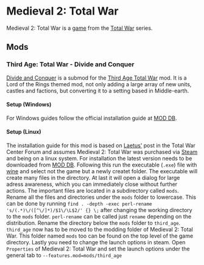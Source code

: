 # Medieval 2: Total War

Medieval 2: Total War is a [game](/wiki/games.md) from the [Total War](https://www.totalwar.com)
series.

## Mods

### Third Age: Total War - Divide and Conquer

[Divide and Conquer](https://www.moddb.com/mods/divide-and-conquer) is a submod
for the [Third Age Total War](https://www.moddb.com/mods/third-age-total-war)
mod.
It is a Lord of the Rings themed mod, not only adding a large array of new
units, castles and factions, but converting it to a setting based in
Middle-earth.

#### Setup (Windows)

For Windows guides follow the official installation guide at
[MOD DB](https://www.moddb.com/mods/divide-and-conquer/).

#### Setup (Linux)

The installation guide for this mod is based on
[Laetus'](http://www.twcenter.net/forums/showthread.php?724777-Third-Age-and-Linux)
post in the Total War Center Forum and assumes Medieval 2: Total War was
purchased via [Steam](./steam.md) and being on a linux system.
For installation the latest version needs to be downloaded from
[MOD DB](https://www.moddb.com/mods/divide-and-conquer/downloads/).
Following this run the executable (`.exe`) file with [wine](../linux/wine.md)
and select not the game but a newly createt folder.
The executable will create many files in the directory.
At last it will open a dialog for large adress awareness, which you can
immediately close without further actions.
The important files are located in a subdirectory called `mods`.
Rename all the files and directories under the `mods` folder to lowercase.
This can be done by running
`find . -depth -exec perl-rename 's/(.*)\/([^\/]*)/$1\/\L$2/' {} \;` after
changing the working directory to the `mods` folder.
`perl-rename` can be called just `rename` depending on the distribution.
Rename the directory below the `mods` folder to `third_age`.
`third_age` now has to be moved to the modding folder of Medieval 2: Total War.
This folder named `mods` too can be found on the top level of the game
directory.
Lastly you need to change the launch options in steam.
Open `Properties` of Medieval 2: Total War and set the launch options under the
general tab to `--features.mod=mods/third_age`
